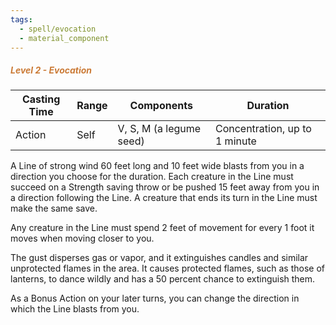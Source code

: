 ```yaml
---
tags:
  - spell/evocation
  - material_component
---
```

##### *<span style="color:rgb(203, 123, 55)">Level 2 - Evocation</span>*

|Casting Time|Range|Components|Duration|
|---|---|---|---|
|Action|Self|V, S, M (a legume seed)|Concentration, up to 1 minute|
A Line of strong wind 60 feet long and 10 feet wide blasts from you in a direction you choose for the duration. Each creature in the Line must succeed on a Strength saving throw or be pushed 15 feet away from you in a direction following the Line. A creature that ends its turn in the Line must make the same save. 

Any creature in the Line must spend 2 feet of movement for every 1 foot it moves when moving closer to you. 

The gust disperses gas or vapor, and it extinguishes candles and similar unprotected flames in the area. It causes protected flames, such as those of lanterns, to dance wildly and has a 50 percent chance to extinguish them. 

As a Bonus Action on your later turns, you can change the direction in which the Line blasts from you. 